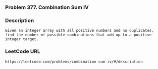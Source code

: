 ### Problem 377. Combination Sum IV

### Description
	Given an integer array with all positive numbers and no duplicates, find the number of possible combinations that add up to a positive integer target.

### LeetCode URL
	https://leetcode.com/problems/combination-sum-iv/#/description
